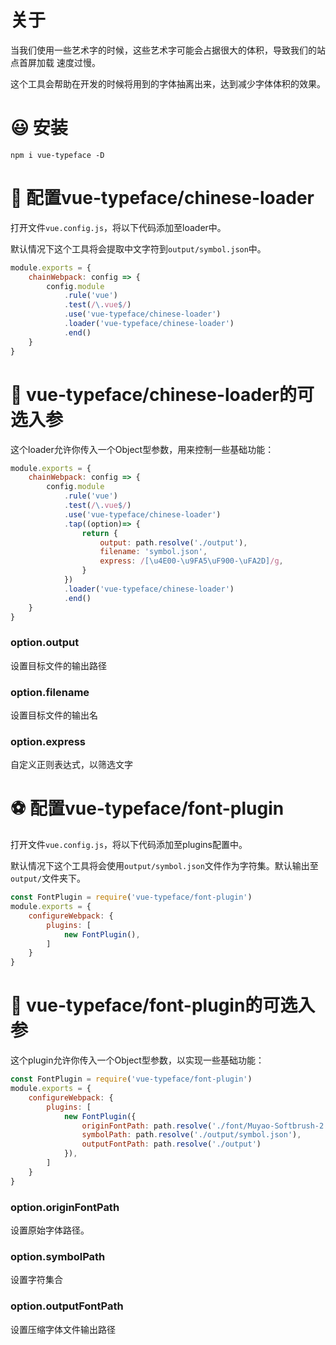 # 关于

当我们使用一些艺术字的时候，这些艺术字可能会占据很大的体积，导致我们的站点首屏加载
速度过慢。

这个工具会帮助在开发的时候将用到的字体抽离出来，达到减少字体体积的效果。

# 😃  安装

```shell
npm i vue-typeface -D
```

# 🙈  配置vue-typeface/chinese-loader

打开文件```vue.config.js```，将以下代码添加至loader中。

默认情况下这个工具将会提取中文字符到```output/symbol.json```中。

```js
module.exports = {
    chainWebpack: config => {
        config.module
            .rule('vue')
            .test(/\.vue$/)
            .use('vue-typeface/chinese-loader')
            .loader('vue-typeface/chinese-loader')
            .end()
    }
}
```

# 🍔  vue-typeface/chinese-loader的可选入参

这个loader允许你传入一个Object型参数，用来控制一些基础功能：

```javascript
module.exports = {
    chainWebpack: config => {
        config.module
            .rule('vue')
            .test(/\.vue$/)
            .use('vue-typeface/chinese-loader')
            .tap((option)=> {
                return {
                    output: path.resolve('./output'),
                    filename: 'symbol.json',
                    express: /[\u4E00-\u9FA5\uF900-\uFA2D]/g,
                }
            })
            .loader('vue-typeface/chinese-loader')
            .end()
    }
}
```

### option.output

设置目标文件的输出路径

### option.filename

设置目标文件的输出名

### option.express

自定义正则表达式，以筛选文字

# ⚽  配置vue-typeface/font-plugin

打开文件```vue.config.js```，将以下代码添加至plugins配置中。

默认情况下这个工具将会使用```output/symbol.json```文件作为字符集。默认输出至
```output/```文件夹下。

```javascript
const FontPlugin = require('vue-typeface/font-plugin')
module.exports = {
    configureWebpack: {
        plugins: [
            new FontPlugin(),
        ]
    }
}
```

# 🚀  vue-typeface/font-plugin的可选入参

这个plugin允许你传入一个Object型参数，以实现一些基础功能：

```javascript
const FontPlugin = require('vue-typeface/font-plugin')
module.exports = {
    configureWebpack: {
        plugins: [
            new FontPlugin({
                originFontPath: path.resolve('./font/Muyao-Softbrush-2.ttf'),
                symbolPath: path.resolve('./output/symbol.json'),
                outputFontPath: path.resolve('./output')
            }),
        ]
    }
}
```

### option.originFontPath

设置原始字体路径。

### option.symbolPath

设置字符集合

### option.outputFontPath

设置压缩字体文件输出路径
